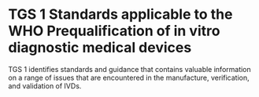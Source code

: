 # TGS 1 Standards applicable to the WHO Prequalification of in vitro diagnostic medical devices

TGS 1 identifies standards and guidance that contains valuable information on a range of issues that are encountered in the manufacture, verification, and validation of IVDs.

